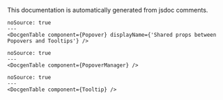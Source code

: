 This documentation is automatically generated from jsdoc comments.

```react
noSource: true
---
<DocgenTable component={Popover} displayName={'Shared props between Popovers and Tooltips'} />
```

```react
noSource: true
---
<DocgenTable component={PopoverManager} />
```

```react
noSource: true
---
<DocgenTable component={Tooltip} />
```
